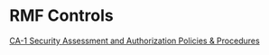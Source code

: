 # RMF Controls
[CA-1 Security Assessment and Authorization Policies & Procedures](CA/index.md)    

